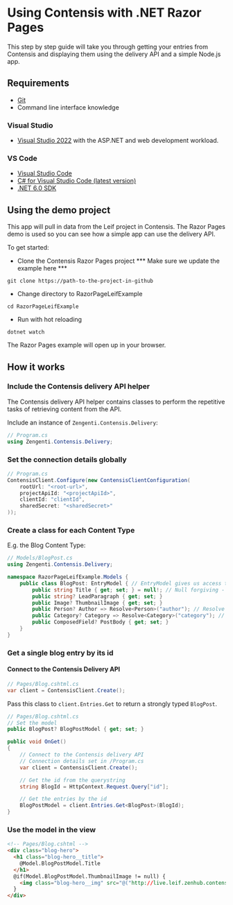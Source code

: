 # Using Contensis with .NET Razor Pages

This step by step guide will take you through getting your entries from Contensis and displaying them using the delivery API and a simple Node.js app.

## Requirements

* [Git](https://git-scm.com/downloads)
* Command line interface knowledge

### Visual Studio

* [Visual Studio 2022](https://visualstudio.microsoft.com/vs/#download) with the ASP.NET and web development workload.

### VS Code

* [Visual Studio Code](https://code.visualstudio.com/download)
* [C# for Visual Studio Code (latest version)](https://marketplace.visualstudio.com/items?itemName=ms-dotnettools.csharp)
* [.NET 6.0 SDK](https://dotnet.microsoft.com/download/dotnet/6.0)

## Using the demo project

This app will pull in data from the Leif project in Contensis. The Razor Pages demo is used so you can see how a simple app can use the delivery API.

To get started:

* Clone the Contensis Razor Pages project *** Make sure we update the example here ***

```shell
git clone https://path-to-the-project-in-github
```

* Change directory to RazorPageLeifExample

```shell
cd RazorPageLeifExample
```

* Run with hot reloading

```shell
dotnet watch
```

The Razor Pages example will open up in your browser.

## How it works

### Include the Contensis delivery API helper

The Contensis delivery API helper contains classes to perform the repetitive tasks of retrieving content from the API.

Include an instance of ```Zengenti.Contensis.Delivery```:

```c#
// Program.cs
using Zengenti.Contensis.Delivery;
```

### Set the connection details globally

```c#
// Program.cs
ContensisClient.Configure(new ContensisClientConfiguration(
    rootUrl: "<root-url>",
    projectApiId: "<projectApiId>",
    clientId: "clientId",
    sharedSecret: "<sharedSecret>"
));
```

### Create a class for each Content Type

E.g. the Blog Content Type:

```c#
// Models/BlogPost.cs
using Zengenti.Contensis.Delivery;

namespace RazorPageLeifExample.Models {
    public class BlogPost: EntryModel { // EntryModel gives us access to the Sys object for ID
        public string Title { get; set; } = null!; // Null forgiving - Title can't be null
        public string? LeadParagraph { get; set; }
        public Image? ThumbnailImage { get; set; }
        public Person? Author => Resolve<Person>("author"); // Resolve linked entry so fields are available
        public Category? Category => Resolve<Category>("category"); // Resolve linked entry so fields are available
        public ComposedField? PostBody { get; set; }
    }
}
```

### Get a single blog entry by its id

#### Connect to the Contensis Delivery API

```c#
// Pages/Blog.cshtml.cs
var client = ContensisClient.Create();
```

Pass this class to `client.Entries.Get` to return a strongly typed `BlogPost`.

```c#
// Pages/Blog.cshtml.cs
// Set the model
public BlogPost? BlogPostModel { get; set; }

public void OnGet()
{
    // Connect to the Contensis delivery API
    // Connection details set in /Program.cs
    var client = ContensisClient.Create();

    // Get the id from the querystring
    string BlogId = HttpContext.Request.Query["id"];

    // Get the entries by the id
    BlogPostModel = client.Entries.Get<BlogPost>(BlogId);
}
```

### Use the model in the view

```html
<!-- Pages/Blog.cshtml -->
<div class="blog-hero">
  <h1 class="blog-hero__title">
    @Model.BlogPostModel.Title
  </h1>
  @if(Model.BlogPostModel.ThumbnailImage != null) {
    <img class="blog-hero__img" src="@("http://live.leif.zenhub.contensis.cloud" + Model.BlogPostModel.ThumbnailImage.Asset.Uri)" alt="@Model.BlogPostModel.ThumbnailImage.AltText"/>
  }
</div>
```

